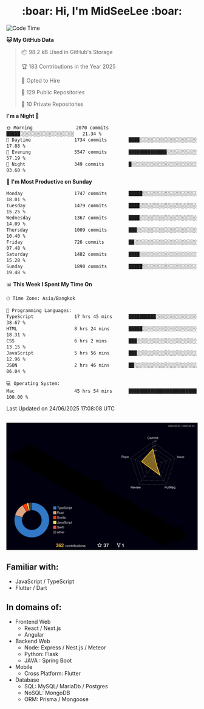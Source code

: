 <h1 align="center"> :boar: Hi, I'm MidSeeLee :boar:</h1>
 
<!--START_SECTION:waka-->
![Code Time](http://img.shields.io/badge/Code%20Time-3%2C121%20hrs%2059%20mins-blue)

**🐱 My GitHub Data** 

> 📦 98.2 kB Used in GitHub's Storage 
 > 
> 🏆 183 Contributions in the Year 2025
 > 
> 💼 Opted to Hire
 > 
> 📜 129 Public Repositories 
 > 
> 🔑 10 Private Repositories 
 > 
**I'm a Night 🦉** 

```text
🌞 Morning                2070 commits        █████░░░░░░░░░░░░░░░░░░░░   21.34 % 
🌆 Daytime                1734 commits        ████░░░░░░░░░░░░░░░░░░░░░   17.88 % 
🌃 Evening                5547 commits        ██████████████░░░░░░░░░░░   57.19 % 
🌙 Night                  349 commits         █░░░░░░░░░░░░░░░░░░░░░░░░   03.60 % 
```
📅 **I'm Most Productive on Sunday** 

```text
Monday                   1747 commits        █████░░░░░░░░░░░░░░░░░░░░   18.01 % 
Tuesday                  1479 commits        ████░░░░░░░░░░░░░░░░░░░░░   15.25 % 
Wednesday                1367 commits        ████░░░░░░░░░░░░░░░░░░░░░   14.09 % 
Thursday                 1009 commits        ███░░░░░░░░░░░░░░░░░░░░░░   10.40 % 
Friday                   726 commits         ██░░░░░░░░░░░░░░░░░░░░░░░   07.48 % 
Saturday                 1482 commits        ████░░░░░░░░░░░░░░░░░░░░░   15.28 % 
Sunday                   1890 commits        █████░░░░░░░░░░░░░░░░░░░░   19.48 % 
```


📊 **This Week I Spent My Time On** 

```text
🕑︎ Time Zone: Asia/Bangkok

💬 Programming Languages: 
TypeScript               17 hrs 45 mins      ██████████░░░░░░░░░░░░░░░   38.67 % 
HTML                     8 hrs 24 mins       █████░░░░░░░░░░░░░░░░░░░░   18.31 % 
CSS                      6 hrs 2 mins        ███░░░░░░░░░░░░░░░░░░░░░░   13.15 % 
JavaScript               5 hrs 56 mins       ███░░░░░░░░░░░░░░░░░░░░░░   12.96 % 
JSON                     2 hrs 46 mins       ██░░░░░░░░░░░░░░░░░░░░░░░   06.04 % 

💻 Operating System: 
Mac                      45 hrs 54 mins      █████████████████████████   100.00 % 
```


 Last Updated on 24/06/2025 17:08:08 UTC
<!--END_SECTION:waka-->

##

![](./profile-3d-contrib/profile-night-rainbow.svg)

## Familiar with:
- JavaScript / TypeScript
- Flutter / Dart

## In domains of:
- Frontend Web
  - React / Next.js
  - Angular
- Backend Web
  - Node: Express / Nest.js / Meteor
  - Python: Flask
  - JAVA : Spring Boot
- Mobile
  - Cross Platform: Flutter
- Database
  - SQL: MySQL/ MariaDb / Postgres
  - NoSQL: MongoDB
  - ORM: Prisma / Mongoose
